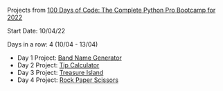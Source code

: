 
Projects from [100 Days of Code: The Complete Python Pro Bootcamp for 2022](https://www.udemy.com/course/100-days-of-code/)

Start Date: 10/04/22

Days in a row: 4 (10/04 - 13/04)


- Day 1 Project: [Band Name Generator](https://github.com/vinitg96/Atividades/tree/main/100_Days_of%20Code_Python/Day_1_Project:_Band_Name_Generator)
- Day 2 Project: [Tip Calculator](https://github.com/vinitg96/Atividades/tree/main/100_Days_of%20Code_Python/Day_2_Tip_Calculator)
- Day 3 Project: [Treasure Island](https://github.com/vinitg96/Atividades/tree/main/100_Days_of%20Code_Python/Day_3_Project_Treasure_Island)
- Day 4 Project: [Rock Paper Scissors](https://github.com/vinitg96/Atividades/tree/main/100_Days_of%20Code_Python/Day_4_Rock_Paper_Scissors)
